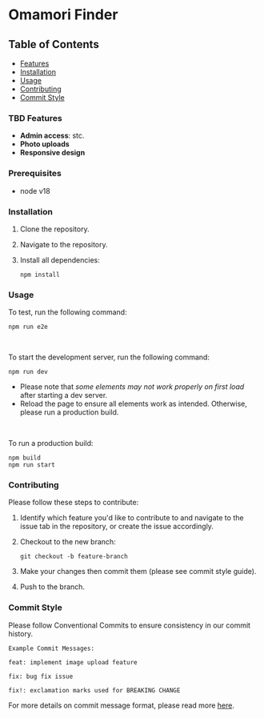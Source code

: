 # Omamori Finder

## Table of Contents

- [Features](#tbd-features)
- [Installation](#installation)
- [Usage](#usage)
- [Contributing](#contributing)
- [Commit Style](#commit-style)

### TBD Features

- **Admin access**: stc.
- **Photo uploads**
- **Responsive design**

### Prerequisites

- node v18

### Installation

1. Clone the repository.

2. Navigate to the repository.

3. Install all dependencies:
   ```
   npm install
   ```

### Usage

To test, run the following command:

```
npm run e2e
```

<br/>

To start the development server, run the following command:

```
npm run dev
```

- Please note that _some elements may not work properly on first load_ after starting a dev server.
- Reload the page to ensure all elements work as intended. Otherwise, please run a production build.

<br/>

To run a production build:

```
npm build
npm run start
```

### Contributing

Please follow these steps to contribute:

1. Identify which feature you'd like to contribute to and navigate to the issue tab in the repository, or create the issue accordingly.

2. Checkout to the new branch:

   ```
   git checkout -b feature-branch
   ```

3. Make your changes then commit them (please see commit style guide).

4. Push to the branch.

### Commit Style

Please follow Conventional Commits to ensure consistency in our commit history.

```
Example Commit Messages:

feat: implement image upload feature

fix: bug fix issue

fix!: exclamation marks used for BREAKING CHANGE

```

For more details on commit message format, please read more [here](https://www.conventionalcommits.org/en/v1.0.0/#summary).
